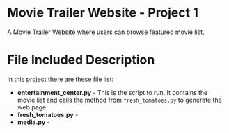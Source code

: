 # Movie Trailer Website - Project 1
A Movie Trailer Website where users can browse featured movie list.

# File Included Description
In this project there are these file list:
* **entertainment_center.py** - This is the script to run. It contains the movie list and calls the method from `fresh_tomatoes.py` to generate the web page.
* **fresh_tomatoes.py** - 
* **media.py** - 

